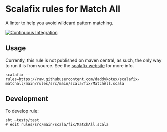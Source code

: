# Scalafix rules for Match All

A linter to help you avoid wildcard pattern matching.

[![Continuous Integration](https://github.com/daddykotex/scalafix-matchall/actions/workflows/ci.yml/badge.svg)](https://github.com/daddykotex/scalafix-matchall/actions/workflows/ci.yml)

## Usage

Currently, this rule is not published on maven central, as such, the only way to run it is from source. See the [scalafix website](https://scalacenter.github.io/scalafix/docs/developers/tutorial.html#run-the-rule-from-source-code) for more info.

```
scalafix --rules=https://raw.githubusercontent.com/daddykotex/scalafix-matchall/main/rules/src/main/scala/fix/MatchAll.scala
```

## Development

To develop rule:
```
sbt ~tests/test
# edit rules/src/main/scala/fix/MatchAll.scala
```
